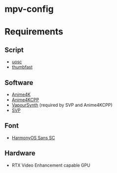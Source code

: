# mpv-config

# Requirements

## Script

- [uosc](https://github.com/tomasklaen/uosc)
- [thumbfast](https://github.com/po5/thumbfast)

## Software

- [Anime4K](https://github.com/bloc97/Anime4K)
- [Anime4KCPP](https://github.com/TianZerL/Anime4KCPP)
- [VapourSynth](https://github.com/vapoursynth/vapoursynth) (required by SVP and Anime4KCPP)
- [SVP](https://www.svp-team.com/)

## Font

- [HarmonyOS Sans SC](https://developer.huawei.com/consumer/cn/design/resource/)

## Hardware

- RTX Video Enhancement capable GPU
